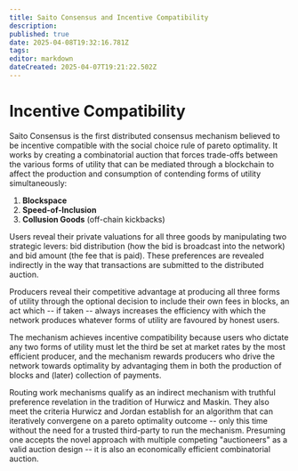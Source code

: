 ```yaml
---
title: Saito Consensus and Incentive Compatibility
description: 
published: true
date: 2025-04-08T19:32:16.781Z
tags: 
editor: markdown
dateCreated: 2025-04-07T19:21:22.502Z
---
```


# Incentive Compatibility

Saito Consensus is the first distributed consensus mechanism believed to be incentive compatible with the social choice rule of pareto optimality. It works by creating a combinatorial auction that forces trade-offs between the various forms of utility that can be mediated through a blockchain to affect the production and consumption of contending forms of utility simultaneously:

1. **Blockspace**
2. **Speed-of-Inclusion** 
3. **Collusion Goods** (off-chain kickbacks)

Users reveal their private valuations for all three goods by manipulating two strategic levers: bid distribution (how the bid is broadcast into the network) and bid amount (the fee that is paid). These preferences are revealed indirectly in the way that transactions are submitted to the distributed auction.

Producers reveal their competitive advantage at producing all three forms of utility through the optional decision to include their own fees in blocks, an act which -- if taken -- always increases the efficiency with which the network produces whatever forms of utility are favoured by honest users.

The mechanism achieves incentive compatibility because users who dictate any two forms of utility must let the third be set at market rates by the most efficient producer, and the mechanism rewards producers who drive the network towards optimality by advantaging them in both the production of blocks and (later) collection of payments.

Routing work mechanisms qualify as an indirect mechanism with truthful preference revelation in the tradition of Hurwicz and Maskin. They also meet the criteria Hurwicz and Jordan establish for an algorithm that can iteratively convergene on a pareto optimality outcome -- only this time without the need for a trusted third-party to run the mechanism. Presuming one accepts the novel approach with multiple competing "auctioneers" as a valid auction design -- it is also an economically efficient combinatorial auction.


